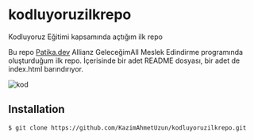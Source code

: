 # kodluyoruzilkrepo
Kodluyoruz Eğitimi kapsamında açtığım ilk repo


Bu repo [Patika.dev](https://www.patika.dev) Allianz GeleceğimAll Meslek Edindirme programında oluşturduğum ilk repo. İçerisinde bir adet README dosyası, bir adet de index.html barındırıyor.

![kod](https://user-images.githubusercontent.com/116117449/200120870-60550780-fdca-4c1f-a81a-14c41bf665c8.png)



## Installation
```
$ git clone https://github.com/KazimAhmetUzun/kodluyoruzilkrepo.git
```
